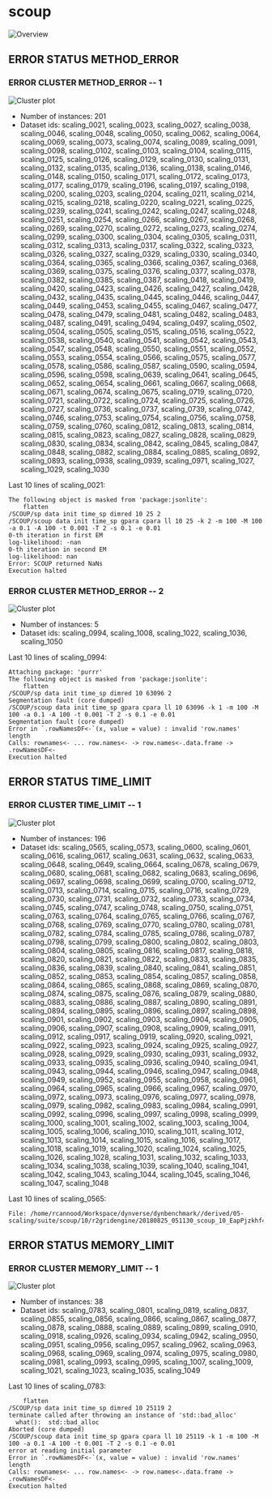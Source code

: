 # scoup
![Overview](scoup.png)

## ERROR STATUS METHOD_ERROR

### ERROR CLUSTER METHOD_ERROR -- 1
![Cluster plot](error_class_plots/scoup_method_error_1.png)

 * Number of instances: 201
 * Dataset ids: scaling_0021, scaling_0023, scaling_0027, scaling_0038, scaling_0046, scaling_0048, scaling_0050, scaling_0062, scaling_0064, scaling_0069, scaling_0073, scaling_0074, scaling_0089, scaling_0091, scaling_0098, scaling_0102, scaling_0103, scaling_0104, scaling_0115, scaling_0125, scaling_0126, scaling_0129, scaling_0130, scaling_0131, scaling_0132, scaling_0135, scaling_0136, scaling_0138, scaling_0146, scaling_0148, scaling_0150, scaling_0171, scaling_0172, scaling_0173, scaling_0177, scaling_0179, scaling_0196, scaling_0197, scaling_0198, scaling_0200, scaling_0203, scaling_0204, scaling_0211, scaling_0214, scaling_0215, scaling_0218, scaling_0220, scaling_0221, scaling_0225, scaling_0239, scaling_0241, scaling_0242, scaling_0247, scaling_0248, scaling_0251, scaling_0254, scaling_0266, scaling_0267, scaling_0268, scaling_0269, scaling_0270, scaling_0272, scaling_0273, scaling_0274, scaling_0299, scaling_0300, scaling_0304, scaling_0305, scaling_0311, scaling_0312, scaling_0313, scaling_0317, scaling_0322, scaling_0323, scaling_0326, scaling_0327, scaling_0329, scaling_0330, scaling_0340, scaling_0364, scaling_0365, scaling_0366, scaling_0367, scaling_0368, scaling_0369, scaling_0375, scaling_0376, scaling_0377, scaling_0378, scaling_0382, scaling_0385, scaling_0387, scaling_0418, scaling_0419, scaling_0420, scaling_0423, scaling_0426, scaling_0427, scaling_0428, scaling_0432, scaling_0435, scaling_0445, scaling_0446, scaling_0447, scaling_0449, scaling_0453, scaling_0455, scaling_0467, scaling_0477, scaling_0478, scaling_0479, scaling_0481, scaling_0482, scaling_0483, scaling_0487, scaling_0491, scaling_0494, scaling_0497, scaling_0502, scaling_0504, scaling_0505, scaling_0515, scaling_0516, scaling_0522, scaling_0538, scaling_0540, scaling_0541, scaling_0542, scaling_0543, scaling_0547, scaling_0548, scaling_0550, scaling_0551, scaling_0552, scaling_0553, scaling_0554, scaling_0566, scaling_0575, scaling_0577, scaling_0578, scaling_0586, scaling_0587, scaling_0590, scaling_0594, scaling_0596, scaling_0598, scaling_0639, scaling_0641, scaling_0645, scaling_0652, scaling_0654, scaling_0661, scaling_0667, scaling_0668, scaling_0671, scaling_0674, scaling_0675, scaling_0719, scaling_0720, scaling_0721, scaling_0722, scaling_0724, scaling_0725, scaling_0726, scaling_0727, scaling_0736, scaling_0737, scaling_0739, scaling_0742, scaling_0746, scaling_0753, scaling_0754, scaling_0756, scaling_0758, scaling_0759, scaling_0760, scaling_0812, scaling_0813, scaling_0814, scaling_0815, scaling_0823, scaling_0827, scaling_0828, scaling_0829, scaling_0830, scaling_0834, scaling_0842, scaling_0845, scaling_0847, scaling_0848, scaling_0882, scaling_0884, scaling_0885, scaling_0892, scaling_0893, scaling_0938, scaling_0939, scaling_0971, scaling_1027, scaling_1029, scaling_1030

Last 10 lines of scaling_0021:
```
The following object is masked from 'package:jsonlite':
    flatten
/SCOUP/sp data init time_sp dimred 10 25 2
/SCOUP/scoup data init time_sp gpara cpara ll 10 25 -k 2 -m 100 -M 100 -a 0.1 -A 100 -t 0.001 -T 2 -s 0.1 -e 0.01
0-th iteration in first EM
log-likelihood: -nan
0-th iteration in second EM
log-likelihood: nan
Error: SCOUP returned NaNs
Execution halted
```

### ERROR CLUSTER METHOD_ERROR -- 2
![Cluster plot](error_class_plots/scoup_method_error_2.png)

 * Number of instances: 5
 * Dataset ids: scaling_0994, scaling_1008, scaling_1022, scaling_1036, scaling_1050

Last 10 lines of scaling_0994:
```
Attaching package: 'purrr'
The following object is masked from 'package:jsonlite':
    flatten
/SCOUP/sp data init time_sp dimred 10 63096 2
Segmentation fault (core dumped)
/SCOUP/scoup data init time_sp gpara cpara ll 10 63096 -k 1 -m 100 -M 100 -a 0.1 -A 100 -t 0.001 -T 2 -s 0.1 -e 0.01
Segmentation fault (core dumped)
Error in `.rowNamesDF<-`(x, value = value) : invalid 'row.names' length
Calls: rownames<- ... row.names<- -> row.names<-.data.frame -> .rowNamesDF<-
Execution halted
```

## ERROR STATUS TIME_LIMIT

### ERROR CLUSTER TIME_LIMIT -- 1
![Cluster plot](error_class_plots/scoup_time_limit_1.png)

 * Number of instances: 196
 * Dataset ids: scaling_0565, scaling_0573, scaling_0600, scaling_0601, scaling_0616, scaling_0617, scaling_0631, scaling_0632, scaling_0633, scaling_0648, scaling_0649, scaling_0664, scaling_0678, scaling_0679, scaling_0680, scaling_0681, scaling_0682, scaling_0683, scaling_0696, scaling_0697, scaling_0698, scaling_0699, scaling_0700, scaling_0712, scaling_0713, scaling_0714, scaling_0715, scaling_0716, scaling_0729, scaling_0730, scaling_0731, scaling_0732, scaling_0733, scaling_0734, scaling_0745, scaling_0747, scaling_0748, scaling_0750, scaling_0751, scaling_0763, scaling_0764, scaling_0765, scaling_0766, scaling_0767, scaling_0768, scaling_0769, scaling_0770, scaling_0780, scaling_0781, scaling_0782, scaling_0784, scaling_0785, scaling_0786, scaling_0787, scaling_0798, scaling_0799, scaling_0800, scaling_0802, scaling_0803, scaling_0804, scaling_0805, scaling_0816, scaling_0817, scaling_0818, scaling_0820, scaling_0821, scaling_0822, scaling_0833, scaling_0835, scaling_0836, scaling_0839, scaling_0840, scaling_0841, scaling_0851, scaling_0852, scaling_0853, scaling_0854, scaling_0857, scaling_0858, scaling_0864, scaling_0865, scaling_0868, scaling_0869, scaling_0870, scaling_0874, scaling_0875, scaling_0876, scaling_0879, scaling_0880, scaling_0883, scaling_0886, scaling_0887, scaling_0890, scaling_0891, scaling_0894, scaling_0895, scaling_0896, scaling_0897, scaling_0898, scaling_0901, scaling_0902, scaling_0903, scaling_0904, scaling_0905, scaling_0906, scaling_0907, scaling_0908, scaling_0909, scaling_0911, scaling_0912, scaling_0917, scaling_0919, scaling_0920, scaling_0921, scaling_0922, scaling_0923, scaling_0924, scaling_0925, scaling_0927, scaling_0928, scaling_0929, scaling_0930, scaling_0931, scaling_0932, scaling_0933, scaling_0935, scaling_0936, scaling_0940, scaling_0941, scaling_0943, scaling_0944, scaling_0946, scaling_0947, scaling_0948, scaling_0949, scaling_0952, scaling_0955, scaling_0958, scaling_0961, scaling_0964, scaling_0965, scaling_0966, scaling_0967, scaling_0970, scaling_0972, scaling_0973, scaling_0976, scaling_0977, scaling_0978, scaling_0979, scaling_0982, scaling_0983, scaling_0984, scaling_0991, scaling_0992, scaling_0996, scaling_0997, scaling_0998, scaling_0999, scaling_1000, scaling_1001, scaling_1002, scaling_1003, scaling_1004, scaling_1005, scaling_1006, scaling_1010, scaling_1011, scaling_1012, scaling_1013, scaling_1014, scaling_1015, scaling_1016, scaling_1017, scaling_1018, scaling_1019, scaling_1020, scaling_1024, scaling_1025, scaling_1026, scaling_1028, scaling_1031, scaling_1032, scaling_1033, scaling_1034, scaling_1038, scaling_1039, scaling_1040, scaling_1041, scaling_1042, scaling_1043, scaling_1044, scaling_1045, scaling_1046, scaling_1047, scaling_1048

Last 10 lines of scaling_0565:
```
File: /home/rcannood/Workspace/dynverse/dynbenchmark//derived/05-scaling/suite/scoup/10/r2gridengine/20180825_051130_scoup_10_EapPjzkhf4/log/log.565.e.txt
```

## ERROR STATUS MEMORY_LIMIT

### ERROR CLUSTER MEMORY_LIMIT -- 1
![Cluster plot](error_class_plots/scoup_memory_limit_1.png)

 * Number of instances: 38
 * Dataset ids: scaling_0783, scaling_0801, scaling_0819, scaling_0837, scaling_0855, scaling_0856, scaling_0866, scaling_0867, scaling_0877, scaling_0878, scaling_0888, scaling_0889, scaling_0899, scaling_0910, scaling_0918, scaling_0926, scaling_0934, scaling_0942, scaling_0950, scaling_0951, scaling_0956, scaling_0957, scaling_0962, scaling_0963, scaling_0968, scaling_0969, scaling_0974, scaling_0975, scaling_0980, scaling_0981, scaling_0993, scaling_0995, scaling_1007, scaling_1009, scaling_1021, scaling_1023, scaling_1035, scaling_1049

Last 10 lines of scaling_0783:
```
    flatten
/SCOUP/sp data init time_sp dimred 10 25119 2
terminate called after throwing an instance of 'std::bad_alloc'
  what():  std::bad_alloc
Aborted (core dumped)
/SCOUP/scoup data init time_sp gpara cpara ll 10 25119 -k 1 -m 100 -M 100 -a 0.1 -A 100 -t 0.001 -T 2 -s 0.1 -e 0.01
error at reading initial parameter
Error in `.rowNamesDF<-`(x, value = value) : invalid 'row.names' length
Calls: rownames<- ... row.names<- -> row.names<-.data.frame -> .rowNamesDF<-
Execution halted
```


